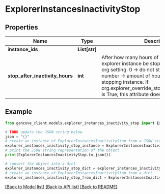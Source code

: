 # ExplorerInstancesInactivityStop


## Properties

Name | Type | Description | Notes
------------ | ------------- | ------------- | -------------
**instance_ids** | **List[str]** |  |
**stop_after_inactivity_hours** | **int** | After how many hours of inactivity should an explorer instance be stopped. None -&gt; adhere to org setting. 0 -&gt; do not stop instance. Any number -&gt; amount of hours to wait before stopping instance. If org.explorer_override_stop_after_inactivity_hours is True, this attribute doesn&#39;t have any effects. |

## Example

```python
from gencove_client.models.explorer_instances_inactivity_stop import ExplorerInstancesInactivityStop

# TODO update the JSON string below
json = "{}"
# create an instance of ExplorerInstancesInactivityStop from a JSON string
explorer_instances_inactivity_stop_instance = ExplorerInstancesInactivityStop.from_json(json)
# print the JSON string representation of the object
print(ExplorerInstancesInactivityStop.to_json())

# convert the object into a dict
explorer_instances_inactivity_stop_dict = explorer_instances_inactivity_stop_instance.to_dict()
# create an instance of ExplorerInstancesInactivityStop from a dict
explorer_instances_inactivity_stop_from_dict = ExplorerInstancesInactivityStop.from_dict(explorer_instances_inactivity_stop_dict)
```
[[Back to Model list]](../README.md#documentation-for-models) [[Back to API list]](../README.md#documentation-for-api-endpoints) [[Back to README]](../README.md)
